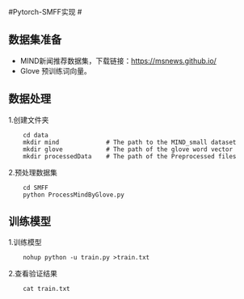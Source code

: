#Pytorch-SMFF实现 #

## 数据集准备
* MIND新闻推荐数据集，下载链接：https://msnews.github.io/
* Glove 预训练词向量。

## 数据处理
1.创建文件夹
```angular2html
    cd data                
    mkdir mind             # The path to the MIND_small dataset
    mkdir glove            # The path of the glove word vector
    mkdir processedData    # The path of the Preprocessed files
```
2.预处理数据集
```angular2html
    cd SMFF
    python ProcessMindByGlove.py
```

## 训练模型
1.训练模型
```angular2html
    nohup python -u train.py >train.txt
```
2.查看验证结果
```angular2html
    cat train.txt
```
